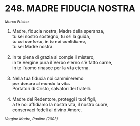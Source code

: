 # 248. MADRE FIDUCIA NOSTRA

<sub><i>Marco Frisina</i></sub>
<ol>
	<li>Madre, fiducia nostra, Madre della speranza,<br>
		tu sei nostro sostegno, tu sei la guida,<br>
		tu sei conforto, in te noi confidiamo,<br>
		tu sei Madre nostra.</li><br>
	<li>In te piena di grazia si compie il mistero,<br>
		in te Vergine pura il Verbo eterno s'è fatto carne,<br>
		in te l'uomo rinasce per la vita eterna.</li><br>
	<li>Nella tua fiducia noi cammineremo<br>
		per donare al mondo la vita.<br>
		Portatori di Cristo, salvatori dei fratelli.</li><br>
	<li>Madre del Redentore, proteggi i tuoi figli,<br>
		a te noi affidiamo la nostra vita, il nostro cuore,<br>
		conservaci fedeli al divino Amore.</li>
</ol>
<sub><i>Vergine Madre, Paoline (2003)</i></sub>
